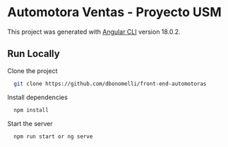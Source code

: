 # Automotora Ventas - Proyecto USM

This project was generated with [Angular CLI](https://github.com/angular/angular-cli) version 18.0.2.

## Run Locally

Clone the project

```bash
  git clone https://github.com/dbonomelli/front-end-automotoras
```

Install dependencies

```bash
  npm install
```

Start the server

```bash
  npm run start or ng serve
```





